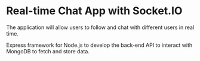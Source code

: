 # Real-time Chat App with Socket.IO
The application will allow users to follow and chat with different users in real time.

Express framework for Node.js to develop the back-end API to interact with MongoDB to fetch and store data.
